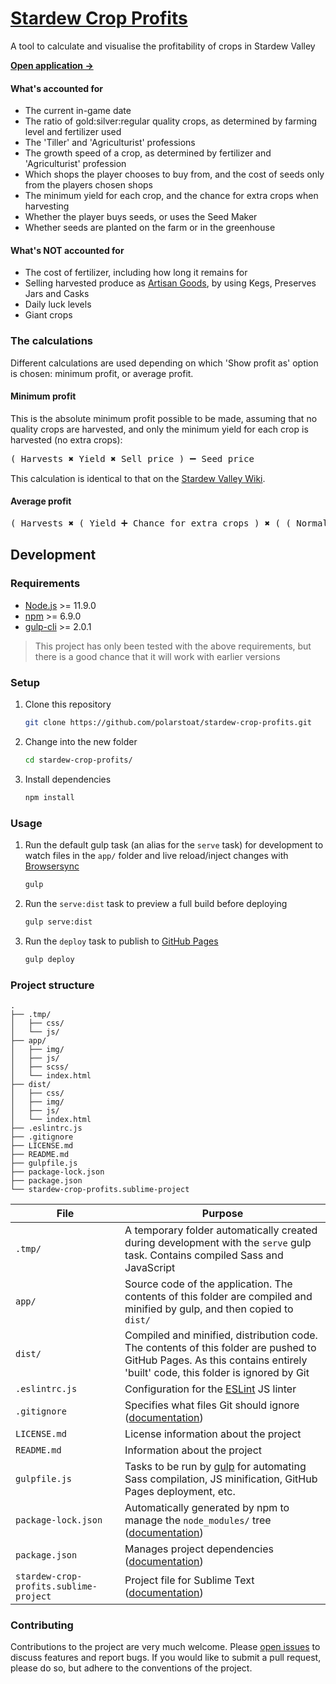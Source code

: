 # [Stardew Crop Profits](https://polarstoat.github.io/stardew-crop-profits/)

A tool to calculate and visualise the profitability of crops in Stardew Valley

**[Open application →](https://polarstoat.github.io/stardew-crop-profits/)**

#### What's accounted for

* The current in-game date
* The ratio of gold:silver:regular quality crops, as determined by farming level and fertilizer used
* The 'Tiller' and 'Agriculturist' professions
* The growth speed of a crop, as determined by fertilizer and 'Agriculturist' profession
* Which shops the player chooses to buy from, and the cost of seeds only from the players chosen shops
* The minimum yield for each crop, and the chance for extra crops when harvesting
* Whether the player buys seeds, or uses the Seed Maker
* Whether seeds are planted on the farm or in the greenhouse

#### What's NOT accounted for

* The cost of fertilizer, including how long it remains for
* Selling harvested produce as [Artisan Goods](https://stardewvalleywiki.com/Artisan_Goods), by using Kegs, Preserves Jars and Casks
* Daily luck levels
* Giant crops

### The calculations

Different calculations are used depending on which 'Show profit as' option is chosen: minimum profit, or average profit.

#### Minimum profit

This is the absolute minimum profit possible to be made, assuming that no quality crops are harvested, and only the minimum yield for each crop is harvested (no extra crops):

<pre>( Harvests ✖️ Yield ✖️ Sell price ) ➖ Seed price</pre>

This calculation is identical to that on the [Stardew Valley Wiki](https://stardewvalleywiki.com/Crops#Gold_per_Day).

#### Average profit

<pre>( Harvests ✖️ ( Yield ➕ Chance for extra crops ) ✖️ ( ( Normal quality sell price ✖️ Chance for normal quality ) ➕ ( Silver quality sell price ✖️ Chance for silver quality ) ➕ ( Gold quality sell price ✖️ Chance for gold quality ) ) ) ➖ Seed price</pre>

## Development

### Requirements

* [Node.js](https://nodejs.org/) >= 11.9.0
* [npm](https://www.npmjs.com/get-npm) >= 6.9.0
* [gulp-cli](https://www.npmjs.com/package/gulp-cli) >= 2.0.1

> This project has only been tested with the above requirements, but there is a good chance that it will work with earlier versions

### Setup

1. Clone this repository

   ```bash
   git clone https://github.com/polarstoat/stardew-crop-profits.git
   ```

2. Change into the new folder

   ```bash
   cd stardew-crop-profits/
   ```

3. Install dependencies

   ```bash
   npm install
   ```

### Usage

1. Run the default gulp task (an alias for the `serve` task) for development to watch files in the `app/` folder and live reload/inject changes with [Browsersync](https://browsersync.io)

   ```bash
   gulp
   ```

2. Run the `serve:dist` task to preview a full build before deploying

   ```bash
   gulp serve:dist
   ```

3. Run the `deploy` task to publish to [GitHub Pages](https://pages.github.com)

   ```bash
   gulp deploy
   ```

### Project structure

```
.
├── .tmp/
│   ├── css/
│   └── js/
├── app/
│   ├── img/
│   ├── js/
│   ├── scss/
│   └── index.html
├── dist/
│   ├── css/
│   ├── img/
│   ├── js/
│   └── index.html
├── .eslintrc.js
├── .gitignore
├── LICENSE.md
├── README.md
├── gulpfile.js
├── package-lock.json
├── package.json
└── stardew-crop-profits.sublime-project
```

File | Purpose
--- | ---
`.tmp/` | A temporary folder automatically created during development with the `serve` gulp task. Contains compiled Sass and JavaScript
`app/` | Source code of the application. The contents of this folder are compiled and minified by gulp, and then copied to `dist/`
`dist/` | Compiled and minified, distribution code. The contents of this folder are pushed to GitHub Pages. As this contains entirely 'built' code, this folder is ignored by Git
`.eslintrc.js` | Configuration for the [ESLint](https://eslint.org) JS linter
`.gitignore` | Specifies what files Git should ignore ([documentation](https://git-scm.com/docs/gitignore))
`LICENSE.md` | License information about the project
`README.md` | Information about the project
`gulpfile.js` | Tasks to be run by [gulp](https://gulpjs.com) for automating Sass compilation, JS minification, GitHub Pages deployment, etc.
`package-lock.json` | Automatically generated by npm to manage the `node_modules/` tree ([documentation](https://docs.npmjs.com/files/package-lock.json))
`package.json` | Manages project dependencies ([documentation](https://docs.npmjs.com/files/package.json))
`stardew-crop-profits.sublime-project` | Project file for Sublime Text ([documentation](https://www.sublimetext.com/docs/3/projects.html))

### Contributing

Contributions to the project are very much welcome. Please [open issues](https://github.com/polarstoat/stardew-crop-profits/issues) to discuss features and report bugs. If you would like to submit a pull request, please do so, but adhere to the conventions of the project.
